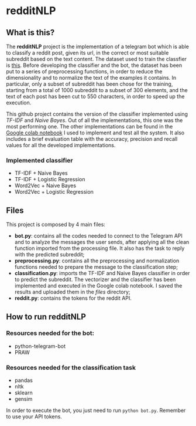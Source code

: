# redditNLP

## What is this?
The **redditNLP** project is the implementation of a telegram bot which is able to classify a reddit post, given its url, in the correct or most suitable subreddit based on the text content. The dataset used to train the classfier is [this](https://www.kaggle.com/mswarbrickjones/reddit-selfposts). Before developing the classifier and the bot, the dataset has been put to a series of preprocessing functions, in order to reduce the dimensionality and to normalize the text of the examples it contains. In particular, only a subset of subreddit has been chose for the training, starting from a total of 1000 subreddit to a subset of 300 elements, and the text of each post has been cut to 550 characters, in order to speed up the execution.

This github project contains the version of the classifier implemented using *TF-IDF* and *Naive Bayes*. Out of all the implementations, this one was the most performing one.
The other implementations can be found in the [Google colab notebook](https://colab.research.google.com/drive/1JnbyLIioYVlLbxNfEX0ZXEUKF_ccyGG5?usp=sharing) I used to implement and test all the system. It also includes a brief evaluation table with the accuracy, precision and recall values for all the developed implementations.

### Implemented classifier
- TF-IDF + Naive Bayes
- TF-IDF + Logistic Regression
- Word2Vec + Naive Bayes
- Word2Vec + Logistic Regression

## Files
This project is composed by 4 main files:
- **bot.py**: contains all the codes needed to connect to the Telegram API and to analyze the messages the user sends, after applying all the clean function imported from the processing file. It also has the task to reply with the predicted subreddit;
- **preprocessing.py**: contains all the preprocessing and normalization functions needed to prepare the message to the classification step;
- **classification.py**: imports the TF-IDF and Naive Bayes classifier in order to predict the subreddit. The vectorizer and the classifier has been implemented and executed in the Google colab notebook. I saved the results and uploaded them in the *files* directory;
- **reddit.py**: contains the tokens for the reddit API.

## How to run redditNLP
### Resources needed for the bot:
- python-telegram-bot
- PRAW

### Resources needed for the classification task
- pandas
- nltk
- sklearn
- gensim

In order to execute the bot, you just need to run ```python bot.py```.
Remember to use your API tokens.
